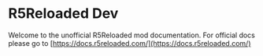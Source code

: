 # R5Reloaded Dev

Welcome to the unofficial R5Reloaded mod documentation. For official docs please go to [https://docs.r5reloaded.com/](https://docs.r5reloaded.com/)
